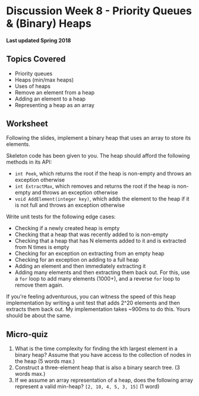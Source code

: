 # Discussion Week 8 - Priority Queues & (Binary) Heaps

#### Last updated Spring 2018

## Topics Covered

* Priority queues
* Heaps (min/max heaps)
* Uses of heaps
* Remove an element from a heap
* Adding an element to a heap
* Representing a heap as an array

## Worksheet
Following the slides, implement a binary heap that uses an array to store its elements.

Skeleton code has been given to you. The heap should afford the following methods in its API:

- `int Peek`, which returns the root if the heap is non-empty and throws an exception otherwise
- `int ExtractMax`, which removes and returns the root if the heap is non-empty and throws an exception otherwise
- `void AddElement(integer key)`, which adds the element to the heap if it is not full and throws an exception otherwise

Write unit tests for the following edge cases:
- Checking if a newly created heap is empty
- Checking that a heap that was recently added to is non-empty
- Checking that a heap that has N elements added to it and is extracted from N times is empty
- Checking for an exception on extracting from an empty heap
- Checking for an exception on adding to a full heap
- Adding an element and then immediately extracting it
- Adding many elements and then extracting them back out. For this, use a `for` loop to add many elements (1000+), and a reverse `for` loop to remove them again.

If you're feeling adventurous, you can witness the speed of this heap implementation by writing a unit test that adds 2^20 elements and then extracts them back out. My implementation takes ~900ms to do this. Yours should be about the same.

## Micro-quiz
1. What is the time complexity for finding the kth largest element in a binary heap? Assume that you have access to the collection of nodes in the heap (5 words max.)
2. Construct a three-element heap that is also a binary search tree. (3 words max.)
3. If we assume an array representation of a heap, does the following array represent a valid min-heap? `[2, 10, 4, 5, 3, 15]` (1 word)
